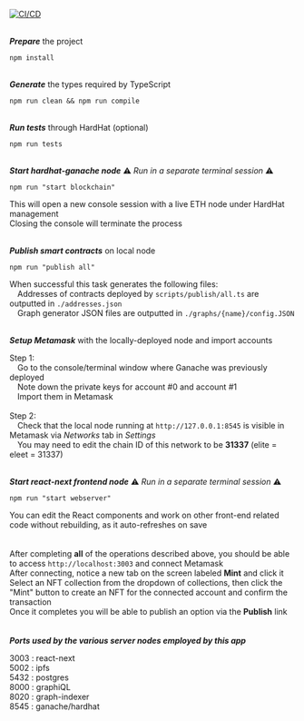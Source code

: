 [![CI/CD](https://github.com/grasshopper47/NFTOpt/actions/workflows/ci.cd.js.yml/badge.svg?branch=main)](https://github.com/grasshopper47/NFTOpt/actions/workflows/ci.cd.js.yml)
<br />
<br />

**_Prepare_** the project

`npm install`<br />
<br />

**_Generate_** the types required by TypeScript

`npm run clean && npm run compile`<br />
<br />

**_Run tests_** through HardHat (optional)

`npm run tests`<br />
<br />

**_Start hardhat-ganache node_** ⚠️ _Run in a separate terminal session_ ⚠️

`npm run "start blockchain"`

This will open a new console session with a live ETH node under HardHat management<br />
Closing the console will terminate the process<br />
<br />

**_Publish smart contracts_** on local node

`npm run "publish all"`

When successful this task generates the following files:<br />
&emsp;Addresses of contracts deployed by `scripts/publish/all.ts` are outputted in `./addresses.json`<br />
&emsp;Graph generator JSON files are outputted in `./graphs/{name}/config.JSON`<br />
<br />

**_Setup Metamask_** with the locally-deployed node and import accounts

Step 1:<br />
&emsp;Go to the console/terminal window where Ganache was previously deployed<br />
&emsp;Note down the private keys for account #0 and account #1<br />
&emsp;Import them in Metamask<br />
<br />
Step 2:<br />
&emsp;Check that the local node running at `http://127.0.0.1:8545` is visible in Metamask via _Networks_ tab in _Settings_<br />
&emsp;You may need to edit the chain ID of this network to be **31337** (elite = eleet = 31337)<br />
<br />

**_Start react-next frontend node_** ⚠️ _Run in a separate terminal session_ ⚠️

`npm run "start webserver"`

You can edit the React components and work on other front-end related code without rebuilding, as it auto-refreshes on save<br />
<br />
<br />
After completing **all** of the operations described above, you should be able to access `http://localhost:3003` and connect Metamask<br>
After connecting, notice a new tab on the screen labeled **Mint** and click it<br>
Select an NFT collection from the dropdown of collections, then click the "Mint" button to create an NFT for the connected account and confirm the transaction<br>
Once it completes you will be able to publish an option via the **Publish** link<br>
<br>
<br>
**_Ports used by the various server nodes employed by this app_**

3003 : react-next     <br />
5002 : ipfs           <br />
5432 : postgres       <br />
8000 : graphiQL       <br />
8020 : graph-indexer  <br />
8545 : ganache/hardhat<br />
